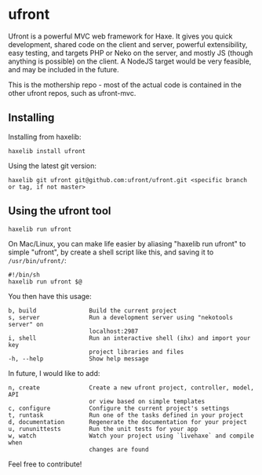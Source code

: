 ufront
======

Ufront is a powerful MVC web framework for Haxe. It gives you quick development, shared code on the client and server, powerful extensibility, easy testing, and targets PHP or Neko on the server, and mostly JS (though anything is possible) on the client.  A NodeJS target would be very feasible, and may be included in the future.

This is the mothership repo - most of the actual code is contained in the other ufront repos, such as ufront-mvc.

Installing
----------

Installing from haxelib:

    haxelib install ufront

Using the latest git version:

    haxelib git ufront git@github.com:ufront/ufront.git <specific branch or tag, if not master>

Using the ufront tool
---------------------

    haxelib run ufront

On Mac/Linux, you can make life easier by aliasing "haxelib run ufront" to simple "ufront", by create a shell script like this, and saving it to `/usr/bin/ufront/`:

	#!/bin/sh
	haxelib run ufront $@

You then have this usage:

	b, build               Build the current project 
	s, server              Run a development server using "nekotools server" on 
	                       localhost:2987  
	i, shell               Run an interactive shell (ihx) and import your key 
	                       project libraries and files  
	-h, --help             Show help message

In future, I would like to add:

	n, create              Create a new ufront project, controller, model, API 
	                       or view based on simple templates
	c, configure           Configure the current project's settings 
	t, runtask             Run one of the tasks defined in your project
	d, documentation       Regenerate the documentation for your project
	u, rununittests        Run the unit tests for your app
	w, watch               Watch your project using `livehaxe` and compile when 
	                       changes are found

Feel free to contribute!